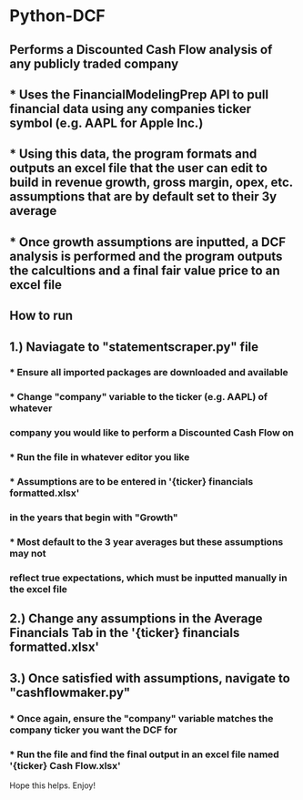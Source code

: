 # Python-DCF
## Performs a Discounted Cash Flow analysis of any publicly traded company 

## * Uses the FinancialModelingPrep API to pull financial data using any companies ticker symbol (e.g. AAPL for Apple Inc.) 
## * Using this data, the program formats and outputs an excel file that the user can edit to build in revenue growth, gross margin, opex, etc. assumptions that are by default set to their 3y average

## * Once growth assumptions are inputted, a DCF analysis is performed and the program outputs the calcultions and a final fair value price to an excel file

## How to run

## 1.) Naviagate to "statementscraper.py" file

### * Ensure all imported packages are downloaded and available
### * Change "company" variable to the ticker (e.g. AAPL) of whatever 
###   company you would like to perform a Discounted Cash Flow on 
### * Run the file in whatever editor you like
### * Assumptions are to be entered in '{ticker} financials formatted.xlsx'
###   in the years that begin with "Growth"
### * Most default to the 3 year averages but these assumptions may not
###   reflect true expectations, which must be inputted manually in the excel file

## 2.) Change any assumptions in the Average Financials Tab in the '{ticker} financials formatted.xlsx'

## 3.) Once satisfied with assumptions, navigate to "cashflowmaker.py"

### * Once again, ensure the "company" variable matches the company ticker you want the DCF for 
### * Run the file and find the final output in an excel file named '{ticker} Cash Flow.xlsx'

Hope this helps. Enjoy!
